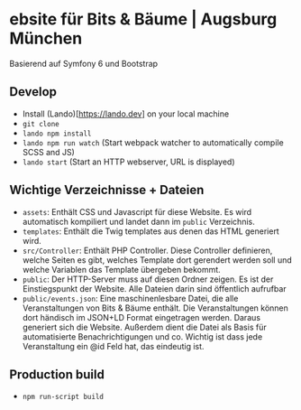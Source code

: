 # ebsite für Bits & Bäume | Augsburg München

Basierend auf Symfony 6 und Bootstrap

## Develop

- Install (Lando)[https://lando.dev] on your local machine
- `git clone`
- `lando npm install`
- `lando npm run watch` (Start webpack watcher to automatically compile SCSS and JS)
- `lando start` (Start an HTTP webserver, URL is displayed)

## Wichtige Verzeichnisse + Dateien

- `assets`: Enthält CSS und Javascript für diese Website. Es wird automatisch kompiliert und landet dann im `public`
  Verzeichnis.
- `templates`: Enthält die Twig templates aus denen das HTML generiert wird.
- `src/Controller`: Enthält PHP Controller. Diese Controller definieren, welche Seiten es gibt, welches Template dort
  gerendert werden soll und welche Variablen das Template übergeben bekommt.
- `public`: Der HTTP-Server muss auf diesen Ordner zeigen. Es ist der Einstiegspunkt der Website. Alle Dateien darin
  sind öffentlich aufrufbar
- `public/events.json`: Eine maschinenlesbare Datei, die alle Veranstaltungen von Bits & Bäume enthält. Die
  Veranstaltungen können dort händisch im JSON+LD Format eingetragen werden. Daraus generiert sich die Website. Außerdem
  dient die Datei als Basis für automatisierte Benachrichtigungen und co. Wichtig ist dass jede Veranstaltung ein @id
  Feld hat, das eindeutig ist.

## Production build

- `npm run-script build`